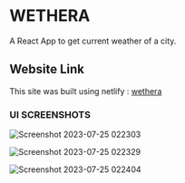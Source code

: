 # **WETHERA**

A React App to get current weather of a city.

## **Website Link**

This site was built using netlify : [wethera](https://wethera.netlify.app)


### **UI SCREENSHOTS**


![Screenshot 2023-07-25 022303](https://github.com/yashmittal2/Wethera/assets/87798422/deed9e33-a0fc-43b3-a257-e22e19f059ec)

![Screenshot 2023-07-25 022329](https://github.com/yashmittal2/Wethera/assets/87798422/06ed186d-76c2-4349-90ef-e5c323ec4a70)

![Screenshot 2023-07-25 022404](https://github.com/yashmittal2/Wethera/assets/87798422/4169215b-ef27-454d-8339-cd1aac7e5e4c)
